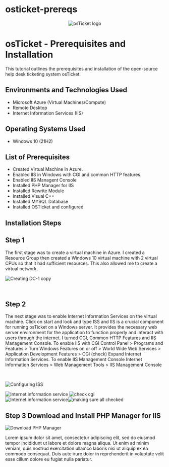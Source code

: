 # osticket-prereqs
<p align="center">
<img src="https://i.imgur.com/Clzj7Xs.png" alt="osTicket logo"/>
</p>

<h1>osTicket - Prerequisites and Installation</h1>
This tutorial outlines the prerequisites and installation of the open-source help desk ticketing system osTicket.<br />


<h2>Environments and Technologies Used</h2>

- Microsoft Azure (Virtual Machines/Compute)
- Remote Desktop
- Internet Information Services (IIS)

<h2>Operating Systems Used </h2>

- Windows 10</b> (21H2)

<h2>List of Prerequisites</h2>

- Created Virtual Machine in Azure.
- Enabled IIS in Windows with CGI and common HTTP features.
- Enabled IIS Managent Console
- Installed PHP Manager for IIS
- Installed Rewrite Module
- Installed Visual C++
- Installed MYSQL Database
- Installed OSTicket and configured

<h2>Installation Steps</h2>

<h2>Step 1 </h2>
  The first stage was to create a virtual machine in Azure. I created a Resource Group then created a Windows 10 virtual machine with 2 virtual CPUs so that it had sufficient resources. This also allowed me to create a virtual network.

![Creating DC-1 copy](https://github.com/user-attachments/assets/45986734-6b76-4601-ad62-9583139061e4)

</p>


<p>

</p>
<br />

<p>



<p>
<h2> Step 2</h2>
The next stage was to enable Internet Information Services on the virtual machine. Click on start and look and type ISS and   IIS is a crucial component for running osTicket on a Windows server. It provides the necessary web server environment for the application to function properly and interact with users through the internet. I turned CGI, Common HTTP Features and IIS Management Console. To enable IIS with CGI Control Panel > Programs and Features > Turn Windows Features on or off > World Wide Web Services > Application Development Features > CGI (check) Expand Internet Information Services. To enable IIS Management Console Internet Information Services > Web Management Tools > IIS Management Console
</p>
<br />


<p>

![Configuring ISS](https://github.com/user-attachments/assets/26df7b13-857c-42bb-bb9e-7f8be25a6235)

![Internet information service](https://github.com/user-attachments/assets/ae26d97e-91dc-4fe8-bec9-9e7f1d953cda)  ![check cgi](https://github.com/user-attachments/assets/67274c7e-21a5-4563-bc4a-b92b6ade5533)           
![Internet information service](https://github.com/user-attachments/assets/52adb8ce-038b-48b1-9c49-bca2da8931c1)![making sure all checked](https://github.com/user-attachments/assets/01f51c44-5944-47e4-8e75-7b40671bfc85)

<h2> Step 3 Download and Install PHP Manager for IIS </h2>
  
![Download PHP Manager](https://github.com/user-attachments/assets/7d405e80-f043-484a-9378-d7671d279ee4)










</p>
<p>
Lorem ipsum dolor sit amet, consectetur adipiscing elit, sed do eiusmod tempor incididunt ut labore et dolore magna aliqua. Ut enim ad minim veniam, quis nostrud exercitation ullamco laboris nisi ut aliquip ex ea commodo consequat. Duis aute irure dolor in reprehenderit in voluptate velit esse cillum dolore eu fugiat nulla pariatur.
</p>
<br />
